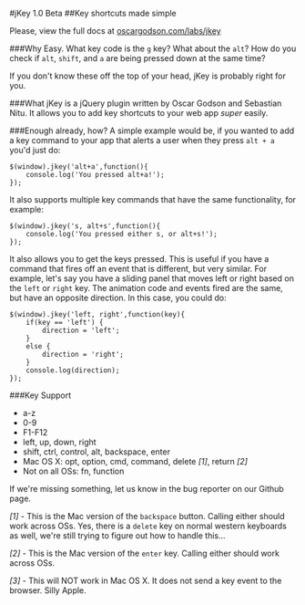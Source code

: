 #jKey 1.0 Beta
##Key shortcuts made simple

Please, view the full docs at [oscargodson.com/labs/jkey](http://oscargodson.com/labs/jkey)

###Why
Easy. What key code is the `g` key? What about the `alt`? How do you check if `alt`, `shift`, and `a` are being pressed down at the same time?

If you don't know these off the top of your head, jKey is probably right for you.

###What
jKey is a jQuery plugin written by Oscar Godson and Sebastian Nitu. It allows you to add key shortcuts to your web app _super_ easily.

###Enough already, how?
A simple example would be, if you wanted to add a key command to your app that alerts a user when they press `alt + a` you'd just do:

    $(window).jkey('alt+a',function(){
        console.log('You pressed alt+a!');
    });


It also supports multiple key commands that have the same functionality, for example:

    $(window).jkey('s, alt+s',function(){
        console.log('You pressed either s, or alt+s!');
    });

It also allows you to get the keys pressed. This is useful if you have a command that fires off an event that is different, but very similar. For example, let's say you have a sliding panel that moves left or right based on the `left` or `right` key. The animation code and events fired are the same, but have an opposite direction. In this case, you could do:

    $(window).jkey('left, right',function(key){
        if(key == 'left') {
            direction = 'left';
        }
        else {
            direction = 'right';
        }
        console.log(direction);
    });


###Key Support
- a-z
- 0-9
- F1-F12
- left, up, down, right
- shift, ctrl, control, alt, backspace, enter
- Mac OS X: opt, option, cmd, command, delete _[1]_, return _[2]_
- Not on all OSs: fn, function

If we're missing something, let us know in the bug reporter on our Github page.

_[1]_ - This is the Mac version of the `backspace` button. Calling either should work across OSs. Yes, there is a `delete` key on normal western keyboards as well, we're still trying to figure out how to handle this...

_[2]_ - This is the Mac version of the `enter` key. Calling either should work across OSs.

_[3]_ - This will NOT work in Mac OS X. It does not send a key event to the browser. Silly Apple.
